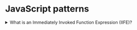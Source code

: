 # JavaScript patterns

<details>
  <summary>What is an Immediately Invoked Function Expression (IIFE)?</summary>

An IIFE is a JavaScript function that runs as soon as it is defined. The name IIFE is promoted by Ben Alman in his blog.

The use cases:

1. *Avoid polluting the global namespace* - Because our application could include many functions and global variables from different source files, it's important to limit the number of global variables. If we have some initiation code that we don't need to use again, we could use the IIFE pattern. As we will not reuse the code again, using IIFE in this case is better than using a function declaration or a function expression.

        (() => {
          // some initiation code
          let firstVariable;
          let secondVariable;
        })();

2. *Execute an async function* - An async IIFE allows you to use await and for-await even in older browsers and JavaScript runtimes that have no top-level await:

        const getFileStream = async (url) => {
          // implementation
        };

        (async () => {
          const stream = await getFileStream("https://domain.name/path/file.ext");
          for await (const chunk of stream) {
            console.log({ chunk });
          }
        })();

3. *The module pattern* - We would also use IIFE to create private and public variables and methods. For a more sophisticated use of the module pattern and other use of IIFE, you could see the book Learning JavaScript Design Patterns by Addy Osmani.

        const makeWithdraw = (balance) =>
          ((copyBalance) => {
            let balance = copyBalance; // This variable is private
            const doBadThings = () => {
              console.log("I will do bad things with your money");
            };
            doBadThings();
            return {
              withdraw(amount) {
                if (balance >= amount) {
                  balance -= amount;
                  return balance;
                }
                return "Insufficient money";
              },
            };
          })(balance);

[More >>](https://developer.mozilla.org/en-US/docs/Glossary/IIFE)

</details>
